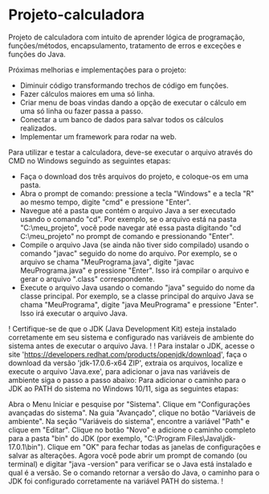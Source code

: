 # Projeto-calculadora
Projeto de calculadora com intuito de aprender lógica de programação, funções/métodos, encapsulamento, tratamento de erros e exceções e funções do Java.

Próximas melhorias e implementações para o projeto:
- Diminuir código transformando trechos de código em funções.
- Fazer cálculos maiores em uma só linha.
- Criar menu de boas vindas dando a opção de executar o cálculo em uma só linha ou fazer passa a passo.
- Conectar a um banco de dados para salvar todos os cálculos realizados.
- Implementar um framework para rodar na web.

Para utilizar e testar a calculadora, deve-se executar o arquivo através do CMD no Windows seguindo as seguintes etapas:

- Faça o download dos três arquivos do projeto, e coloque-os em uma pasta.
- Abra o prompt de comando: pressione a tecla "Windows" e a tecla "R" ao mesmo tempo, digite "cmd" e pressione "Enter".
- Navegue até a pasta que contém o arquivo Java a ser executado usando o comando "cd". Por exemplo, se o arquivo está na pasta "C:\meu_projeto", você pode navegar até essa pasta digitando "cd C:\meu_projeto" no prompt de comando e pressionando "Enter".
- Compile o arquivo Java (se ainda não tiver sido compilado) usando o comando "javac" seguido do nome do arquivo. Por exemplo, se o arquivo se chama "MeuPrograma.java", digite "javac MeuPrograma.java" e pressione "Enter". Isso irá compilar o arquivo e gerar o arquivo ".class" correspondente.
- Execute o arquivo Java usando o comando "java" seguido do nome da classe principal. Por exemplo, se a classe principal do arquivo Java se chama "MeuPrograma", digite "java MeuPrograma" e pressione "Enter". Isso irá executar o arquivo Java.

! Certifique-se de que o JDK (Java Development Kit) esteja instalado corretamente em seu sistema e configurado nas variáveis de ambiente do sistema antes de executar o arquivo Java. !
! Para instalar o JDK, acesse o site 'https://developers.redhat.com/products/openjdk/download', faça o download da versão 'jdk-17.0.6-x64 ZIP', extraia os arquivos, localize e execute o arquivo 'Java.exe', para adicionar o java nas variáveis de ambiente siga o passo a passo abaixo: 
Para adicionar o caminho para o JDK ao PATH do sistema no Windows 10/11, siga as seguintes etapas:

Abra o Menu Iniciar e pesquise por "Sistema".
Clique em "Configurações avançadas do sistema".
Na guia "Avançado", clique no botão "Variáveis de ambiente".
Na seção "Variáveis do sistema", encontre a variável "Path" e clique em "Editar".
Clique no botão "Novo" e adicione o caminho completo para a pasta "bin" do JDK (por exemplo, "C:\Program Files\Java\jdk-17.0.1\bin").
Clique em "OK" para fechar todas as janelas de configurações e salvar as alterações.
Agora você pode abrir um prompt de comando (ou terminal) e digitar "java -version" para verificar se o Java está instalado e qual é a versão. Se o comando retornar a versão do Java, o caminho para o JDK foi configurado corretamente na variável PATH do sistema. !
